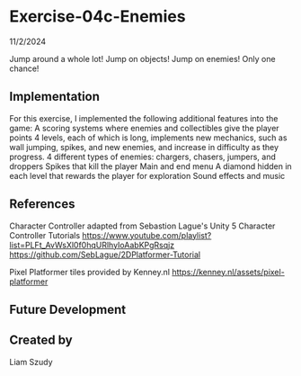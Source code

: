 # Exercise-04c-Enemies
11/2/2024

Jump around a whole lot! Jump on objects! Jump on enemies! Only one chance!

## Implementation
For this exercise, I implemented the following additional features into the game:
A scoring systems where enemies and collectibles give the player points
4 levels, each of which is long, implements new mechanics, such as wall jumping, spikes, and new enemies, and increase in difficulty as they progress.
4 different types of enemies: chargers, chasers, jumpers, and droppers
Spikes that kill the player
Main and end menu
A diamond hidden in each level that rewards the player for exploration
Sound effects and music

## References

Character Controller adapted from Sebastion Lague's Unity 5 Character Controller Tutorials
https://www.youtube.com/playlist?list=PLFt_AvWsXl0f0hqURlhyIoAabKPgRsqjz
https://github.com/SebLague/2DPlatformer-Tutorial

Pixel Platformer tiles provided by Kenney.nl
https://kenney.nl/assets/pixel-platformer

## Future Development

## Created by
Liam Szudy
